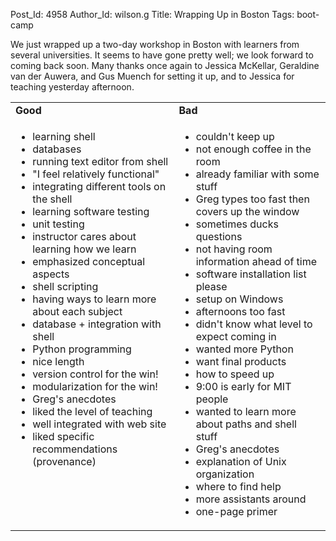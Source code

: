 Post_Id: 4958
Author_Id: wilson.g
Title: Wrapping Up in Boston
Tags: boot-camp

<p>We just wrapped up a two-day workshop in Boston with learners from several universities. It seems to have gone pretty well; we look forward to coming back soon.  Many thanks once again to Jessica McKellar, Geraldine van der Auwera, and Gus Muench for setting it up, and to Jessica for teaching yesterday afternoon.</p>
<table>
<tbody>
<tr>
<td><strong>Good</strong></td>
<td><strong>Bad</strong></td>
</tr>
<tr>
<td valign="top">
<ul>
<li>learning shell</li>
<li>databases</li>
<li>running text editor from shell</li>
<li>"I feel relatively functional"</li>
<li>integrating different tools on the shell</li>
<li>learning software testing</li>
<li>unit testing</li>
<li>instructor cares about learning how we learn</li>
<li>emphasized conceptual aspects</li>
<li>shell scripting</li>
<li>having ways to learn more about each subject</li>
<li>database + integration with shell</li>
<li>Python programming</li>
<li>nice length</li>
<li>version control for the win!</li>
<li>modularization for the win!</li>
<li>Greg's anecdotes</li>
<li>liked the level of teaching</li>
<li>well integrated with web site</li>
<li>liked specific recommendations (provenance)</li>
</ul>
</td>
<td valign="top">
<ul>
<li>couldn't keep up</li>
<li>not enough coffee in the room</li>
<li>already familiar with some stuff</li>
<li>Greg types too fast then covers up the window</li>
<li>sometimes ducks questions</li>
<li>not having room information ahead of time</li>
<li>software installation list please</li>
<li>setup on Windows</li>
<li>afternoons too fast</li>
<li>didn't know what level to expect coming in</li>
<li>wanted more Python</li>
<li>want final products</li>
<li>how to speed up</li>
<li>9:00 is early for MIT people</li>
<li>wanted to learn more about paths and shell stuff</li>
<li>Greg's anecdotes</li>
<li>explanation of Unix organization</li>
<li>where to find help</li>
<li>more assistants around</li>
<li>one-page primer</li>
</ul>
</td>
</tr>
</tbody>
</table>
